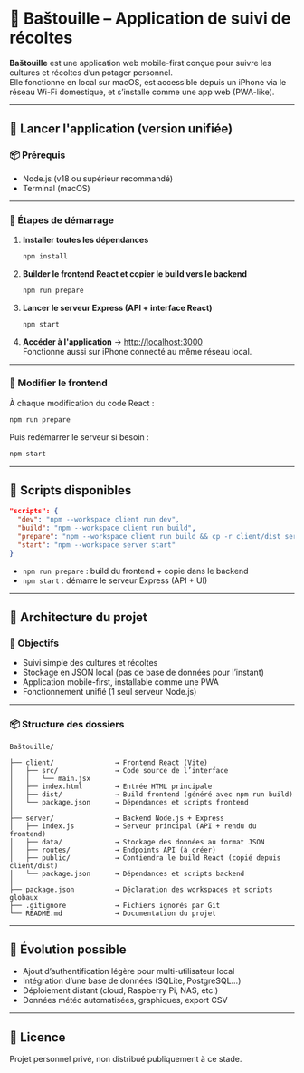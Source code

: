 # 🌿 Baštouille – Application de suivi de récoltes

**Baštouille** est une application web mobile-first conçue pour suivre les cultures et récoltes d’un potager personnel.  
Elle fonctionne en local sur macOS, est accessible depuis un iPhone via le réseau Wi-Fi domestique, et s’installe comme une app web (PWA-like).

---

## 🚀 Lancer l'application (version unifiée)

### 📦 Prérequis
- Node.js (v18 ou supérieur recommandé)
- Terminal (macOS)

---

### 🧪 Étapes de démarrage

1. **Installer toutes les dépendances**
   ```bash
   npm install
   ```

2. **Builder le frontend React et copier le build vers le backend**
   ```bash
   npm run prepare
   ```

3. **Lancer le serveur Express (API + interface React)**
   ```bash
   npm start
   ```

4. **Accéder à l'application**
   → [http://localhost:3000](http://localhost:3000)  
   Fonctionne aussi sur iPhone connecté au même réseau local.

---

### 🔁 Modifier le frontend

À chaque modification du code React :
```bash
npm run prepare
```
Puis redémarrer le serveur si besoin :
```bash
npm start
```

---

## 🧰 Scripts disponibles

```json
"scripts": {
  "dev": "npm --workspace client run dev",
  "build": "npm --workspace client run build",
  "prepare": "npm --workspace client run build && cp -r client/dist server/public",
  "start": "npm --workspace server start"
}
```

- `npm run prepare` : build du frontend + copie dans le backend
- `npm start` : démarre le serveur Express (API + UI)

---

## 🧱 Architecture du projet

### 🎯 Objectifs

- Suivi simple des cultures et récoltes
- Stockage en JSON local (pas de base de données pour l’instant)
- Application mobile-first, installable comme une PWA
- Fonctionnement unifié (1 seul serveur Node.js)

---

### 📦 Structure des dossiers

```
Baštouille/

├── client/               → Frontend React (Vite)
│   ├── src/              → Code source de l’interface
│   │   └── main.jsx
│   ├── index.html        → Entrée HTML principale
│   ├── dist/             → Build frontend (généré avec npm run build)
│   └── package.json      → Dépendances et scripts frontend
│
├── server/               → Backend Node.js + Express
│   ├── index.js          → Serveur principal (API + rendu du frontend)
│   ├── data/             → Stockage des données au format JSON
│   ├── routes/           → Endpoints API (à créer)
│   ├── public/           → Contiendra le build React (copié depuis client/dist)
│   └── package.json      → Dépendances et scripts backend
│
├── package.json          → Déclaration des workspaces et scripts globaux
├── .gitignore            → Fichiers ignorés par Git
└── README.md             → Documentation du projet
```

---

## 🔄 Évolution possible

- Ajout d’authentification légère pour multi-utilisateur local
- Intégration d’une base de données (SQLite, PostgreSQL…)
- Déploiement distant (cloud, Raspberry Pi, NAS, etc.)
- Données météo automatisées, graphiques, export CSV

---

## 📖 Licence

Projet personnel privé, non distribué publiquement à ce stade.
